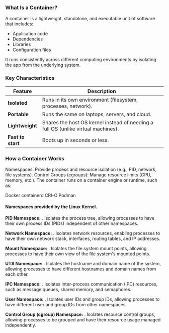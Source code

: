 ### What Is a Container?

A container is a lightweight, standalone, and executable unit of software that includes:

* Application code
* Dependencies
* Libraries
* Configuration files

It runs consistently across different computing environments by isolating the app from the underlying system.

### Key Characteristics

| Feature           | Description                                                                       |
| ----------------- | --------------------------------------------------------------------------------- |
| **Isolated**      | Runs in its own environment (filesystem, processes, network).                     |
| **Portable**      | Runs the same on laptops, servers, and cloud.                                     |
| **Lightweight**   | Shares the host OS kernel instead of needing a full OS (unlike virtual machines). |
| **Fast to start** | Boots up in seconds or less.                                                      |

### How a Container Works

Namespaces: Provide process and resource isolation (e.g., PID, network, file systems).
Control Groups (cgroups): Manage resource limits (CPU, memory, etc.).
The container runs on a container engine or runtime, such as:

Docker
containerd
CRI-O
Podman


#### Namespaces provided by the Linux Kernel.


**PID Namespace:**
.
Isolates the process tree, allowing processes to have their own process IDs (PIDs) independent of other namespaces. 

**Network Namespace:**
.
Isolates network resources, enabling processes to have their own network stack, interfaces, routing tables, and IP addresses. 

**Mount Namespace:**
.
Isolates the file system mount points, allowing processes to have their own view of the file system's mounted points. 

**UTS Namespace:**
.
Isolates the hostname and domain name of the system, allowing processes to have different hostnames and domain names from each other. 

**IPC Namespace:**
.
Isolates inter-process communication (IPC) resources, such as message queues, shared memory, and semaphores. 

**User Namespace:**
.
Isolates user IDs and group IDs, allowing processes to have different user and group IDs from other namespaces. 

**Control Group (cgroup) Namespace:**
.
Isolates resource control groups, allowing processes to be grouped and have their resource usage managed independently. 


